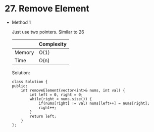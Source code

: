 # 27. Remove Element
- Method 1

    Just use two pointers. Similar to 26

    | |   Complexity  |
    | ----------- | ----------- | 
    |  Memory     | O(1)  | 
    |      Time       |  O(n) | 


    Solution:

    ```
    class Solution {
    public:
        int removeElement(vector<int>& nums, int val) {
            int left = 0, right = 0;
            while(right < nums.size()) {
                if(nums[right] != val) nums[left++] = nums[right];
                right++;
            }
            return left;
        }
    };

    ```
